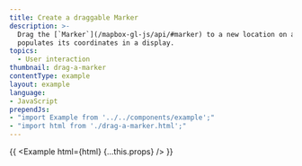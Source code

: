 ```yaml
---
title: Create a draggable Marker
description: >-
  Drag the [`Marker`](/mapbox-gl-js/api/#marker) to a new location on a map and
  populates its coordinates in a display.
topics:
  - User interaction
thumbnail: drag-a-marker
contentType: example
layout: example
language:
- JavaScript
prependJs:
- "import Example from '../../components/example';"
- "import html from './drag-a-marker.html';"
---
```


{{ <Example html={html} {...this.props} /> }}
